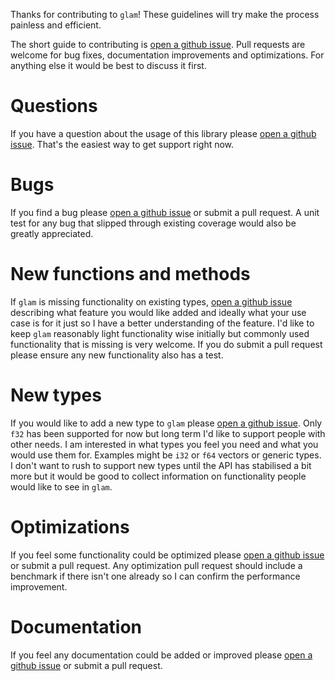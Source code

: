Thanks for contributing to `glam`! These guidelines will try make the process
painless and efficient.

The short guide to contributing is [open a github issue]. Pull requests are
welcome for bug fixes, documentation improvements and optimizations. For
anything else it would be best to discuss it first.

# Questions

If you have a question about the usage of this library please
[open a github issue]. That's the easiest way to get support right now.

# Bugs

If you find a bug please [open a github issue] or submit a pull request. A unit
test for any bug that slipped through existing coverage would also be greatly
appreciated.

# New functions and methods

If `glam` is missing functionality on existing types, [open a github issue]
describing what feature you would like added and ideally what your use case is
for it just so I have a better understanding of the feature. I'd like to keep
`glam` reasonably light functionality wise initially but commonly used
functionality that is missing is very welcome. If you do submit a pull request
please ensure any new functionality also has a test.

# New types

If you would like to add a new type to `glam` please [open a github issue]. Only
`f32` has been supported for now but long term I'd like to support people with
other needs. I am interested in what types you feel you need and what you would
use them for. Examples might be `i32` or `f64` vectors or generic types. I don't
want to rush to support new types until the API has stabilised a bit more but it
would be good to collect information on functionality people would like to see
in `glam`.

# Optimizations

If you feel some functionality could be optimized please [open a github issue]
or submit a pull request. Any optimization pull request should include a
benchmark if there isn't one already so I can confirm the performance
improvement.

# Documentation

If you feel any documentation could be added or improved please
[open a github issue] or submit a pull request.

[open a github issue]: https://github.com/bitshifter/glam-rs/issues
